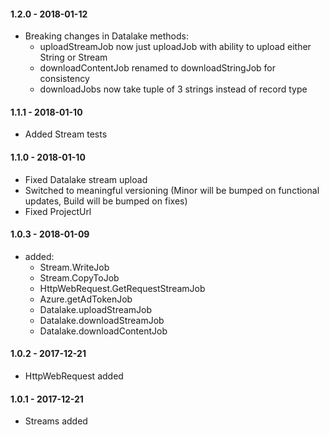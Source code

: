 #### 1.2.0 - 2018-01-12
* Breaking changes in Datalake methods:
    * uploadStreamJob now just uploadJob with ability to upload either String or Stream
    * downloadContentJob renamed to downloadStringJob for consistency
    * downloadJobs now take tuple of 3 strings instead of record type

#### 1.1.1 - 2018-01-10
* Added Stream tests

#### 1.1.0 - 2018-01-10
* Fixed Datalake stream upload
* Switched to meaningful versioning (Minor will be bumped on functional updates, Build will be bumped on fixes)
* Fixed ProjectUrl

#### 1.0.3 - 2018-01-09
* added: 
    * Stream.WriteJob
    * Stream.CopyToJob
    * HttpWebRequest.GetRequestStreamJob
    * Azure.getAdTokenJob
    * Datalake.uploadStreamJob
    * Datalake.downloadStreamJob
    * Datalake.downloadContentJob

#### 1.0.2 - 2017-12-21
* HttpWebRequest added

#### 1.0.1 - 2017-12-21
* Streams added